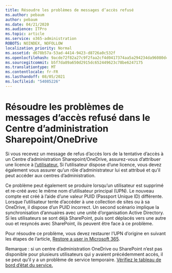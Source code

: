```yaml
---
title: Résoudre les problèmes de messages d’accès refusé
ms.author: pebaum
author: pebaum
ms.date: 04/21/2020
ms.audience: ITPro
ms.topic: article
ms.service: o365-administration
ROBOTS: NOINDEX, NOFOLLOW
localization_priority: Normal
ms.assetid: d678b57a-53ad-4414-9423-d8726a0c532f
ms.openlocfilehash: 9acde72f82a27c9f2faa2cf4d0417374aa5a294234da96080dc0498d07639248
ms.sourcegitcommit: b5f7da89a650d2915dc652449623c78be6247175
ms.translationtype: MT
ms.contentlocale: fr-FR
ms.lasthandoff: 08/05/2021
ms.locfileid: "54085226"
---
```

# <a name="troubleshoot-access-denied-messages-in-sharepointonedrive-admin-center"></a>Résoudre les problèmes de messages d’accès refusé dans le Centre d’administration Sharepoint/OneDrive

Si vous recevez un message de refus d’accès lors de la tentative d’accès à un Centre d’administration Sharepoint/OneDrive, assurez-vous d’attribuer une licence à [l’utilisateur.](https://docs.microsoft.com/microsoft-365/admin/add-users/add-users) Si l’utilisateur dispose d’une licence, [](https://docs.microsoft.com/microsoft-365/admin/add-users/about-admin-roles) vous devez également vous assurer qu’un rôle d’administrateur lui est attribué et qu’il peut accéder aux centres d’administration.

Ce problème peut également se produire lorsqu’un utilisateur est supprimé et re-créé avec le même nom d’utilisateur principal (UPN). Le nouveau compte est créé à l’aide d’une valeur PUID (Passport Unique ID) différente. Lorsque l’utilisateur tente d’accéder à une collection de sites ou à sa OneDrive, il dispose d’un PUID incorrect. Un second scénario implique la synchronisation d’annuaires avec une unité d’organisation Active Directory. Si les utilisateurs se sont déjà SharePoint, puis sont déplacés vers une autre ouo et resyncés avec SharePoint, ils peuvent être face à ce problème.

Pour résoudre ce problème, vous devez restaurer l’UPN d’origine en suivant les étapes de l’article, [Restore a user in Microsoft 365](https://docs.microsoft.com/microsoft-365/admin/add-users/restore-user).

Remarque : si un centre d’administration OneDrive ou SharePoint n’est pas disponible pour plusieurs utilisateurs qui y avaient précédemment accès, il se peut qu’il y a un problème de service temporaire.  [Vérifiez le tableau de bord d’état du service.](https://portal.office.com/adminportal/home#/servicehealth)


